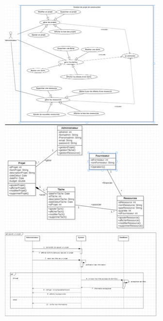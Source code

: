 ![img.png](uml/diagrameusecase%20juryblanc.png)
![img.png](uml/diagrammeClassjuryblanc.png)
![img.png](uml/diagrammesequencejuryblanc.png)